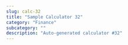 ```yaml
---
slug: calc-32
title: "Sample Calculator 32"
category: "Finance"
subcategory: ""
description: "Auto-generated calculator #32"
---
```


